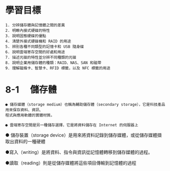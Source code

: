 # 學習目標
```
1. 分辨儲存體與記憶體之間的差異
2. 明瞭內接式硬碟的特性
3. 說明固態硬碟的優點
4. 清楚外接式硬碟機和 RAID 的用途
5. 辨別各種不同類型的記憶卡和 USB 隨身碟
6. 說明雲端寄存空間的好處和用途
7. 描述光碟的特性並分辨不同種類的光碟
8. 說明企業用儲存體的種類：RAID、NAS、SAN 和磁帶
9. 理解磁條卡、智慧卡、RFID 標籤，以及 NFC 標籤的用途
```
# 8-1 　儲存體
```
● 儲存媒體（storage medium）也稱為輔助儲存體（secondary storage），它是科技產品用來保存資料、資訊、
程式與應用軟體的實體材質。

● 雲端寄存空間是另一種儲存選擇，它是將資料儲存在 Internet 的伺服器上
```
● 儲存裝置（storage device）是用來將資料記錄到儲存媒體，或從儲存媒體擷取出資料的一種硬體

●寫入（writing）是將資料、指令與資訊從記憶體轉移到儲存媒體的過程。

●讀取（reading）則是從儲存媒體將這些項目傳輸到記憶體的過程
```





